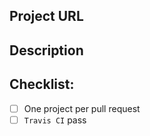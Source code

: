 <!--- Provide a general summary of your changes in the Title above -->

## Project URL
<!--- The project URL -->

## Description
<!--- Describe your changes in detail -->

## Checklist:
<!--- Go over all the following points, and put an `x` in all the boxes that apply. -->
<!--- If you're unsure about any of these, don't hesitate to ask. We're here to help! -->
- [ ] One project per pull request
- [ ] `Travis CI` pass

